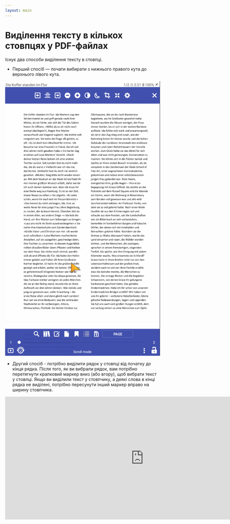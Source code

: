 ```yaml
---
layout: main
---
```


# Виділення тексту в кількох стовпцях у PDF-файлах

Існує два способи виділення тексту в стовпці.

* Перший спосіб — почати вибирати з нижнього правого кута до верхнього лівого кута.

![Column selectio in PDF](1.gif)

* Другий спосіб - потрібно виділити рядок у стовпці від початку до кінця рядка. Після того, як ви вибрали рядок, вам потрібно перетягнути крапковий маркер вниз (або вгору), щоб вибрати текст у стовпці. Якщо ви виділили текст у стовпчику, а деякі слова в кінці рядка не виділені, потрібно пересунути інший маркер вправо на ширину стовпчика.

<iframe width="900" height="400" src="https://www.youtube.com/embed/Bdj3Z86uO38" title="Librera. Select text in columns in PDF files/ Виділення тексту в колонках. Лібрера" frameborder="0" allow="accelerometer; autoplay; clipboard-write; encrypted-media; gyroscope; picture-in-picture; web-share" allowfullscreen></iframe>


